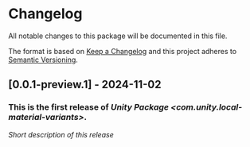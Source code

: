 # Changelog
All notable changes to this package will be documented in this file.

The format is based on [Keep a Changelog](http://keepachangelog.com/en/1.0.0/)
and this project adheres to [Semantic Versioning](http://semver.org/spec/v2.0.0.html).

## [0.0.1-preview.1] - 2024-11-02

### This is the first release of *Unity Package <com.unity.local-material-variants>*.

*Short description of this release*